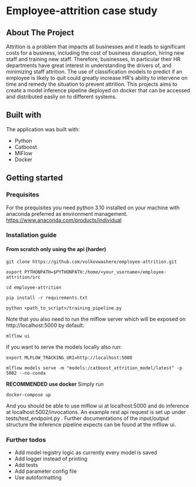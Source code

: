 # Employee-attrition case study
<!-- ABOUT THE PROJECT -->
## About The Project
Attrition is a problem that impacts all businesses and it leads to significant costs for a business, including the cost of business disruption, hiring new staff and training new staff. Therefore, businesses, in particular their HR departments have great interest in understanding the drivers of, and minimizing staff attrition. The use of classification models to predict if an employee is likely to quit could greatly increase HR's ability to intervene on time and remedy the situation to prevent attrition. This projects aims to create a model inference pipeline deployed on docker that can be accessed and distributed easliy on to different systems.

## Built with
The application was built with:
- Python
- Catboost
- MlFlow
- Docker

<!-- Getting started -->
## Getting started
### Prequisites
For the prequisites you need python 3.10 installed on your machine with anaconda preferred as environment management.
<br />https://www.anaconda.com/products/individual

### Installation guide
#### From scratch only using the api (harder)
~~~
git clone https://github.com/volkovwashere/employee-attrition.git
~~~
~~~
export PYTHONPATH=$PYTHONPATH:/home/<your_username>/employee-attrition/src
~~~
~~~
cd employee-attrition
~~~
~~~
pip install -r requirements.txt
~~~
~~~
python <path_to_script>/training_pipeline.py
~~~
Note that you also need to run the mlflow server which will be exposed on http://localhost:5000 by default:
~~~
mlflow ui
~~~
If you want to serve the models locally also run:
~~~
export MLFLOW_TRACKING_URI=http://localhost:5000
~~~
~~~
mlflow models serve -m "models:/catboost_attrition_model/latest" -p 5002 --no-conda
~~~

__RECOMMENDED use docker__
Simply run
~~~
docker-compose up
~~~
And you should be able to use mlflow ui at localhost:5000 and do inference at localhost:5002/invocations. An example rest api request is set up under tests/test_endpoint.py . Further documentations of the input/output structure the inference pipeline expects can be found at the mfllow ui.

### Further todos
- Add model registry logic as currently every model is saved
- Add logger instead of printing
- Add tests
- Add parameter config file
- Use autoformatting
